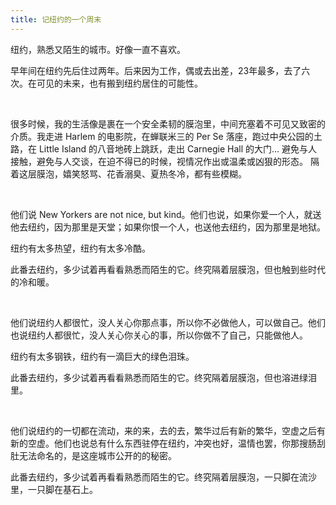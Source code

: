 ```yaml
---
title: 记纽约的一个周末
---
```


纽约，熟悉又陌生的城市。好像一直不喜欢。<!--more-->

早年间在纽约先后住过两年。后来因为工作，偶或去出差，23年最多，去了六次。在可见的未来，也有搬到纽约居住的可能性。

<br />

很多时候，我的生活像是裹在一个安全柔韧的膜泡里，中间充塞着不可见又致密的介质。我走进 Harlem 的电影院，在蝉联米三的 Per Se 落座，跑过中央公园的土路，在 Little Island 的八音地砖上跳跃，走出 Carnegie Hall 的大门… 避免与人接触，避免与人交谈，在迫不得已的时候，视情况作出或温柔或凶狠的形态。
隔着这层膜泡，嬉笑怒骂、花香溺臭、夏热冬冷，都有些模糊。

<br />

他们说 New Yorkers are not nice, but kind。他们也说，如果你爱一个人，就送他去纽约，因为那里是天堂；如果你恨一个人，也送他去纽约，因为那里是地狱。

纽约有太多热望，纽约有太多冷酷。

此番去纽约，多少试着再看看熟悉而陌生的它。终究隔着层膜泡，但也触到些时代的冷和暖。

<br />

他们说纽约人都很忙，没人关心你那点事，所以你不必做他人，可以做自己。他们也说纽约人都很忙，没人关心你关心的事，所以你做不了自己，只能做他人。

纽约有太多钢铁，纽约有一滴巨大的绿色泪珠。

此番去纽约，多少试着再看看熟悉而陌生的它。终究隔着层膜泡，但也溶进绿泪里。

<br />

他们说纽约的一切都在流动，来的来，去的去，繁华过后有新的繁华，空虚之后有新的空虚。他们也说总有什么东西驻停在纽约，冲突也好，温情也罢，你那搜肠刮肚无法命名的，是这座城市公开的的秘密。

此番去纽约，多少试着再看看熟悉而陌生的它。终究隔着层膜泡，一只脚在流沙里，一只脚在基石上。

